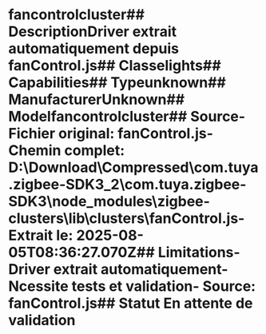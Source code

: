 # fancontrolcluster##  DescriptionDriver extrait automatiquement depuis fanControl.js##  Classelights##  Capabilities##  Typeunknown##  ManufacturerUnknown##  Modelfancontrolcluster##  Source- **Fichier original**: fanControl.js- **Chemin complet**: D:\Download\Compressed\com.tuya.zigbee-SDK3_2\com.tuya.zigbee-SDK3\node_modules\zigbee-clusters\lib\clusters\fanControl.js- **Extrait le**: 2025-08-05T08:36:27.070Z##  Limitations- Driver extrait automatiquement- Ncessite tests et validation- Source: fanControl.js##  Statut En attente de validation